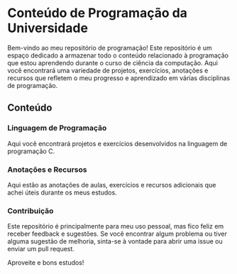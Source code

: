# Conteúdo de Programação da Universidade

Bem-vindo ao meu repositório de programação! Este repositório é um espaço dedicado a armazenar todo o conteúdo relacionado à programação que estou aprendendo durante o curso de ciência da computação. Aqui você encontrará uma variedade de projetos, exercícios, anotações e recursos que refletem o meu progresso e aprendizado em várias disciplinas de programação.

## Conteúdo

### Linguagem de Programação
Aqui você encontrará projetos e exercícios desenvolvidos na linguagem de programação C.

### Anotações e Recursos
Aqui estão as anotações de aulas, exercícios e recursos adicionais que achei úteis durante os meus estudos.

### Contribuição
Este repositório é principalmente para meu uso pessoal, mas fico feliz em receber feedback e sugestões. Se você encontrar algum problema ou tiver alguma sugestão de melhoria, sinta-se à vontade para abrir uma issue ou enviar um pull request.

Aproveite e bons estudos!


